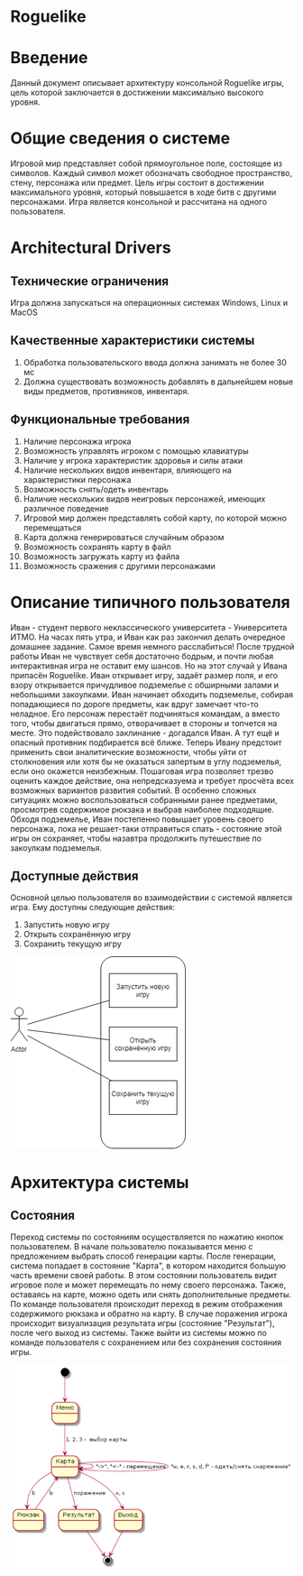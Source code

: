 # Roguelike

Введение
==============
Данный документ описывает архитектуру консольной Roguelike игры, цель которой заключается в достижении максимально высокого уровня.

Общие сведения о системе
=========================
Игровой мир представляет собой прямоугольное поле, состоящее из символов. Каждый символ может обозначать свободное пространство, стену, персонажа или предмет. Цель игры состоит в достижении максимального уровня, который повышается в ходе битв с другими персонажами. Игра является консольной и рассчитана на одного пользователя.

Architectural Drivers
=====================
Технические ограничения
-----------------------
Игра должна запускаться на операционных системах Windows, Linux и MacOS

Качественные характеристики системы
--------------------------------
1. Обработка пользовательского ввода должна занимать не более 30 мс
2. Должна существовать возможность добавлять в дальнейшем новые виды предметов, противников, инвентаря.

Функциональные требования
---------------------------
1. Наличие персонажа игрока
2. Возможность управлять игроком с помощью клавиатуры
3. Наличие у игрока характеристик здоровья и силы атаки
4. Наличие нескольких видов инвентаря, влияющего на характеристики персонажа
5. Возможность снять/одеть инвентарь
6. Наличие нескольких видов неигровых персонажей, имеющих различное поведение
7. Игровой мир должен представлять собой карту, по которой можно перемещаться
8. Карта должна генерироваться случайным образом
9. Возможность сохранять карту в файл
10. Возможность загружать карту из файла
11. Возможность сражения с другими персонажами

Описание типичного пользователя
==================
Иван - студент первого неклассического университета - Университета ИТМО. На часах пять утра, и Иван как раз закончил делать очередное домашнее задание. Самое время немного расслабиться! После трудной работы Иван не чувствует себя достаточно бодрым, и почти любая интерактивная игра не оставит ему шансов. Но на этот случай у Ивана припасён Roguelike. Иван открывает игру, задаёт размер поля, и его взору открывается причудливое подземелье с обширными залами и небольшими закоулками. Иван начинает обходить подземелье, собирая попадающиеся по дороге предметы, как вдруг замечает что-то неладное. Его персонаж перестаёт подчиняться командам, а вместо того, чтобы двигаться прямо, отворачивает в стороны и топчется на месте. Это подействовало заклинание - догадался Иван. А тут ещё и опасный противник подбирается всё ближе. Теперь Ивану предстоит применить свои аналитические возможности, чтобы уйти от столкновения или хотя бы не оказаться запертым в углу подземелья, если оно окажется неизбежным. Пошаговая игра позволяет трезво оценить каждое действие, она непредсказуема и требует просчёта всех возможных вариантов развития событий. В особенно сложных ситуациях можно воспользоваться собранными ранее предметами, просмотрев содержимое рюкзака и выбрав наиболее подходящие. Обходя подземелье, Иван постепенно повышает уровень своего персонажа, пока не решает-таки отправиться спать - состояние этой игры он сохраняет, чтобы назавтра продолжить путешествие по закоулкам подземелья.

Доступные действия
-----------------
Основной целью пользователя во взаимодействии с системой является игра. Ему доступны следующие действия:
1. Запустить новую игру
2. Открыть сохранённую игру
3. Сохранить текущую игру

![Диаграмма вариантов использования](/diagrams/Use%20cases.png)

Архитектура системы
=====================
Состояния
----------
Переход системы по состояниям осуществляется по нажатию кнопок пользователем. В начале пользователю показывается меню с предложением выбрать способ генерации карты. После генерации, система попадает в состояние "Карта", в котором находится большую часть времени своей работы. В этом состоянии пользователь видит игровое поле и может перемещать по нему своего персонажа. Также, оставаясь на карте, можно одеть или снять дополнительные предметы. По команде пользователя происходит переход в режим отображения содержимого рюкзака и обратно на карту. В случае поражения игрока происходит визуализация результата игры (состояние "Результат"),  после чего выход из системы. Также выйти из системы можно по команде пользователя с сохранением или без сохранения состояния игры.

![Диаграмма состояний](/diagrams/States.png)

